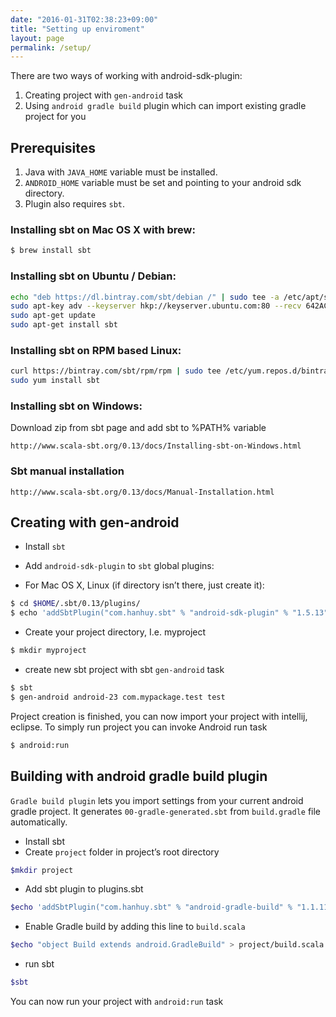 ```yaml
---
date: "2016-01-31T02:38:23+09:00"
title: "Setting up enviroment"
layout: page
permalink: /setup/
---
```



There are two ways of working with android-sdk-plugin:

1. Creating project with `gen-android` task
2. Using `android gradle build` plugin which can import existing gradle project for you

## Prerequisites

1. Java with `JAVA_HOME` variable must be installed.
2. `ANDROID_HOME` variable must be set and pointing to your android sdk directory.
3. Plugin also requires `sbt`.

### Installing sbt on Mac OS X with brew:
```bash
$ brew install sbt
```

### Installing sbt on Ubuntu / Debian:

```bash
echo "deb https://dl.bintray.com/sbt/debian /" | sudo tee -a /etc/apt/sources.list.d/sbt.list
sudo apt-key adv --keyserver hkp://keyserver.ubuntu.com:80 --recv 642AC823
sudo apt-get update
sudo apt-get install sbt
```

### Installing sbt on RPM based Linux:

```bash
curl https://bintray.com/sbt/rpm/rpm | sudo tee /etc/yum.repos.d/bintray-sbt-rpm.repo
sudo yum install sbt
```

### Installing sbt on Windows:

Download zip from sbt page and add sbt to %PATH% variable

`http://www.scala-sbt.org/0.13/docs/Installing-sbt-on-Windows.html`

### Sbt manual installation

`http://www.scala-sbt.org/0.13/docs/Manual-Installation.html`

## Creating with gen-android

* Install `sbt`

* Add `android-sdk-plugin` to `sbt` global plugins:

* For Mac OS X, Linux (if directory isn’t there, just create it):

```bash
$ cd $HOME/.sbt/0.13/plugins/
$ echo 'addSbtPlugin("com.hanhuy.sbt" % "android-sdk-plugin" % "1.5.13")' > android.sbt
```

* Create your project directory, I.e. myproject

```bash
$ mkdir myproject
```

* create new sbt project with sbt `gen-android` task

```bash
$ sbt
$ gen-android android-23 com.mypackage.test test
```

Project creation is finished, you can now import your project with intellij, eclipse. To simply run project you can invoke Android run task

```bash
$ android:run
```

## Building with android gradle build plugin
`Gradle build plugin` lets you import settings from your current android gradle project. It generates `00-gradle-generated.sbt` from `build.gradle` file automatically.

* Install sbt
* Create `project` folder in project’s root directory
```bash
$mkdir project
```
* Add sbt plugin to plugins.sbt
```bash
$echo 'addSbtPlugin("com.hanhuy.sbt" % "android-gradle-build" % "1.1.11")' > project/plugins.sbt
```

* Enable Gradle build by adding this line to `build.scala`
```bash
$echo "object Build extends android.GradleBuild" > project/build.scala
```
* run sbt
```bash
$sbt
```
You can now run your project with `android:run` task
